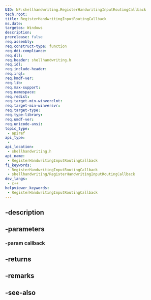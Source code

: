 ```yaml
---
UID: NF:shellhandwriting.RegisterHandwritingInputRoutingCallback
tech.root: 
title: RegisterHandwritingInputRoutingCallback
ms.date: 
targetos: Windows
description: 
prerelease: false
req.assembly: 
req.construct-type: function
req.ddi-compliance: 
req.dll: 
req.header: shellhandwriting.h
req.idl: 
req.include-header: 
req.irql: 
req.kmdf-ver: 
req.lib: 
req.max-support: 
req.namespace: 
req.redist: 
req.target-min-winverclnt: 
req.target-min-winversvr: 
req.target-type: 
req.type-library: 
req.umdf-ver: 
req.unicode-ansi: 
topic_type:
 - apiref
api_type:
 - 
api_location:
 - shellhandwriting.h
api_name:
 - RegisterHandwritingInputRoutingCallback
f1_keywords:
 - RegisterHandwritingInputRoutingCallback
 - shellhandwriting/RegisterHandwritingInputRoutingCallback
dev_langs:
 - c++
helpviewer_keywords:
 - RegisterHandwritingInputRoutingCallback
---
```


## -description

## -parameters

### -param callback

## -returns

## -remarks

## -see-also

